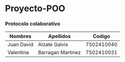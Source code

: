 # Proyecto-POO

### Protocolo colaborativo

|Nombres|Apellidos|Codigo|
|-------|---------|-------|
|Juan David|Alzate Galvis|7502410040|
|Valentina|Barragan Martinez|7502410031|
